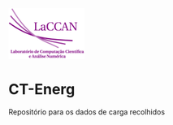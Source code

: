 ![Logo Laccan](/imagens/laccan.png?raw=true)
# CT-Energ
Repositório para os dados de carga recolhidos

